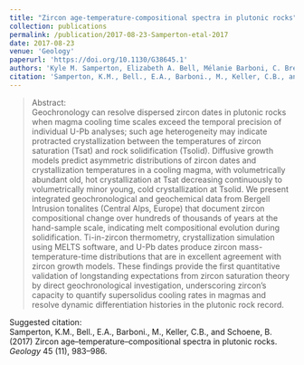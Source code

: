 ```yaml
---
title: "Zircon age-temperature-compositional spectra in plutonic rocks"
collection: publications
permalink: /publication/2017-08-23-Samperton-etal-2017
date: 2017-08-23
venue: 'Geology'
paperurl: 'https://doi.org/10.1130/G38645.1'
authors: 'Kyle M. Samperton, Elizabeth A. Bell, Mélanie Barboni, C. Brenhin Keller and Blair Schoene'
citation: 'Samperton, K.M., Bell., E.A., Barboni., M., Keller, C.B., and Schoene, B. (2017) Zircon age–temperature–compositional spectra in plutonic rocks. <i>Geology</i> 45 (11), 983–986.'
---
```


 

>Abstract: <br/>Geochronology can resolve dispersed zircon dates in plutonic rocks when magma cooling time scales exceed the temporal precision of individual U-Pb analyses; such age heterogeneity may indicate protracted crystallization between the temperatures of zircon saturation (Tsat) and rock solidification (Tsolid). Diffusive growth models predict asymmetric distributions of zircon dates and crystallization temperatures in a cooling magma, with volumetrically abundant old, hot crystallization at Tsat decreasing continuously to volumetrically minor young, cold crystallization at Tsolid. We present integrated geochronological and geochemical data from Bergell Intrusion tonalites (Central Alps, Europe) that document zircon compositional change over hundreds of thousands of years at the hand-sample scale, indicating melt compositional evolution during solidification. Ti-in-zircon thermometry, crystallization simulation using MELTS software, and U-Pb dates produce zircon mass-temperature-time distributions that are in excellent agreement with zircon growth models. These findings provide the first quantitative validation of longstanding expectations from zircon saturation theory by direct geochronological investigation, underscoring zircon’s capacity to quantify supersolidus cooling rates in magmas and resolve dynamic differentiation histories in the plutonic rock record.

Suggested citation: <br/>Samperton, K.M., Bell., E.A., Barboni., M., Keller, C.B., and Schoene, B. (2017) Zircon age–temperature–compositional spectra in plutonic rocks. <i>Geology</i> 45 (11), 983–986.